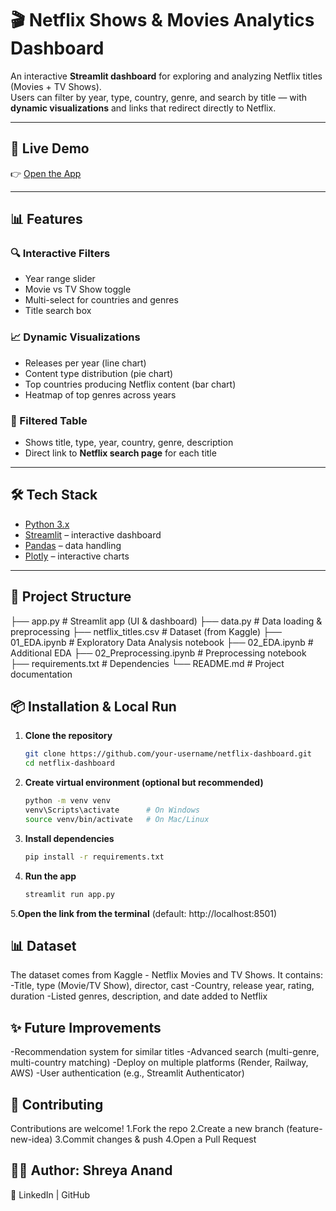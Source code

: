 # 🎬 Netflix Shows & Movies Analytics Dashboard

An interactive **Streamlit dashboard** for exploring and analyzing Netflix titles (Movies + TV Shows).  
Users can filter by year, type, country, genre, and search by title — with **dynamic visualizations** and links that redirect directly to Netflix.

---

## 🚀 Live Demo
👉 [Open the App](https://your-username-netflix-dashboard.streamlit.app)

---

## 📊 Features

### 🔍 Interactive Filters
- Year range slider  
- Movie vs TV Show toggle  
- Multi-select for countries and genres  
- Title search box  

### 📈 Dynamic Visualizations
- Releases per year (line chart)  
- Content type distribution (pie chart)  
- Top countries producing Netflix content (bar chart)  
- Heatmap of top genres across years  

### 📑 Filtered Table
- Shows title, type, year, country, genre, description  
- Direct link to **Netflix search page** for each title  

---

## 🛠️ Tech Stack
- [Python 3.x](https://www.python.org/)  
- [Streamlit](https://streamlit.io/) – interactive dashboard  
- [Pandas](https://pandas.pydata.org/) – data handling  
- [Plotly](https://plotly.com/python/) – interactive charts  

---

## 📂 Project Structure
├── app.py # Streamlit app (UI & dashboard)
├── data.py # Data loading & preprocessing
├── netflix_titles.csv # Dataset (from Kaggle)
├── 01_EDA.ipynb # Exploratory Data Analysis notebook
├── 02_EDA.ipynb # Additional EDA
├── 02_Preprocessing.ipynb # Preprocessing notebook
├── requirements.txt # Dependencies
└── README.md # Project documentation

## 📦 Installation & Local Run

1. **Clone the repository**
   ```bash
   git clone https://github.com/your-username/netflix-dashboard.git
   cd netflix-dashboard

2. **Create virtual environment (optional but recommended)**
   ```bash
   python -m venv venv
   venv\Scripts\activate      # On Windows
   source venv/bin/activate   # On Mac/Linux

3. **Install dependencies**
   ```bash
   pip install -r requirements.txt

4. **Run the app**
   ```bash
   streamlit run app.py

5.**Open the link from the terminal** (default: http://localhost:8501)

## 📊 Dataset

The dataset comes from Kaggle - Netflix Movies and TV Shows.
It contains:
-Title, type (Movie/TV Show), director, cast
-Country, release year, rating, duration
-Listed genres, description, and date added to Netflix

## ✨ Future Improvements

-Recommendation system for similar titles
-Advanced search (multi-genre, multi-country matching)
-Deploy on multiple platforms (Render, Railway, AWS)
-User authentication (e.g., Streamlit Authenticator)

## 🤝 Contributing

Contributions are welcome!
1.Fork the repo
2.Create a new branch (feature-new-idea)
3.Commit changes & push
4.Open a Pull Request

## 👩‍💻 Author: Shreya Anand
🔗 LinkedIn
 | GitHub
